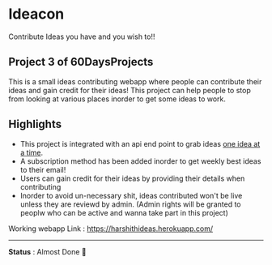 # Ideacon
Contribute Ideas you have and you wish to!!

## Project 3 of 60DaysProjects

This is a small ideas contributing webapp where people can contribute their ideas and gain credit for their ideas! This project can help people to stop from looking at various places inorder to get some ideas to work.

## Highlights
* This project is integrated with an api end point to grab ideas [one idea at a time](https://harshithideas.herokuapp.com/ideaconapi/idea).
* A subscription method has been added inorder to get weekly best ideas to their email!
* Users can gain credit for their ideas by providing their details when contributing
* Inorder to avoid un-necessary shit, ideas contributed won't be live unless they are reviewd by admin. (Admin rights will be granted to peoplw who can be active and wanna take part in this project)


Working webapp Link : https://harshithideas.herokuapp.com/

<hr>

**Status** : Almost Done 👐 



